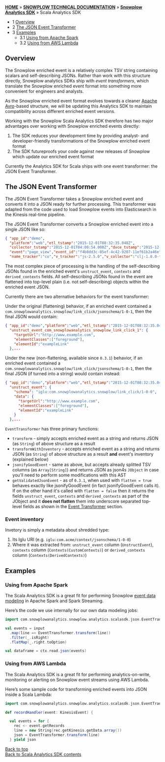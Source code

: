 <a name="top" />

[**HOME**](Home) » [**SNOWPLOW TECHNICAL DOCUMENTATION**](Snowplow-technical-documentation) » [**Snowplow Analytics SDK**](Snowplow-Analytics-SDK) » Scala Analytics SDK

- 1 [Overview](#overview)  
- 2 [The JSON Event Transformer](#transformer)  
- 3 [Examples](#example)  
  - 3.1 [Using from Apache Spark](#spark)  
  - 3.2 [Using from AWS Lambda](#lambda)  

<a name="overview" />

## Overview

The Snowplow enriched event is a relatively complex TSV string containing scalars and self-describing JSONs.
Rather than work with this structure directly, Snowplow analytics SDKs ship with *event transformers*, which translate the Snowplow enriched event format into something more convenient for engineers and analysts.

As the Snowplow enriched event format evolves towards a cleaner [Apache Avro](https://avro.apache.org/)-based structure, we will be updating this Analytics SDK to maintain compatibility across different enriched event versions.

Working with the Snowplow Scala Analytics SDK therefore has two major advantages over working with Snowplow enriched events directly:

1. The SDK reduces your development time by providing analyst- and developer-friendly transformations of the Snowplow enriched event format
2. The SDK futureproofs your code against new releases of Snowplow which update our enriched event format

Currently the Analytics SDK for Scala ships with one event transformer: the JSON Event Transformer. 

<a name="transformer" />

## The JSON Event Transformer

The JSON Event Transformer takes a Snowplow enriched event and converts it into a JSON ready for further processing. This transformer was adapted from the code used to load Snowplow events into Elasticsearch in the Kinesis real-time pipeline.

The JSON Event Transformer converts a Snowplow enriched event into a single JSON like so:

```json
{ "app_id":"demo",
  "platform":"web","etl_tstamp":"2015-12-01T08:32:35.048Z",
  "collector_tstamp":"2015-12-01T04:00:54.000Z","dvce_tstamp":"2015-12-01T03:57:08.986Z",
  "event":"page_view","event_id":"f4b8dd3c-85ef-4c42-9207-11ef61b2a46e","txn_id":null,
  "name_tracker":"co","v_tracker":"js-2.5.0","v_collector":"clj-1.0.0-tom-0.2.0",...
```

The most complex piece of processing is the handling of the self-describing JSONs found in the enriched event's `unstruct_event`, `contexts` and `derived_contexts` fields. All self-describing JSONs found in the event are flattened into top-level plain (i.e. not self-describing) objects within the enriched event JSON.

Currently  there are two alternative behaviors for the event transformer: 

Under the original (flattening) behavior, if an enriched event contained a `com.snowplowanalytics.snowplow/link_click/jsonschema/1-0-1`, then the final JSON would contain:

```json
{ "app_id":"demo","platform":"web","etl_tstamp":"2015-12-01T08:32:35.048Z",
  "unstruct_event_com_snowplowanalytics_snowplow_link_click_1": {
    "targetUrl":"http://www.example.com",
    "elementClasses":["foreground"],
    "elementId":"exampleLink"
  },...
```

Under the new (non-flattening, available since `0.3.1`) behavior, if an enriched event contained a `com.snowplowanalytics.snowplow/link_click/jsonschema/1-0-1`, then the final JSON (if turned into a string) would contain instead:

```json
{ "app_id":"demo","platform":"web","etl_tstamp":"2015-12-01T08:32:35.048Z",
  "unstruct_event": {
    "schema": "iglu:com.snowplowanalytics.snowplow/link_click/1-0-0",
    "data": {
      "targetUrl":"http://www.example.com",
      "elementClasses":["foreground"],
      "elementId":"exampleLink"
    }
  },...
```

`EventTransformer` has three primary functions:

* `transform` - simply accepts enriched event as a string and returns JSON (as `String`) of above structure as a result
* `transformWithInventory` - accepts enriched event as a string and returns JSON  (as `String`) of above structure as a result **and** event's inventory (explained below)
* `jsonifyGoodEvent` - same as above, but accepts already splitted TSV columns (as `Array[String]`) and returns JSON as json4s `JObject` in case you'll need to perform some modifications with this AST
* `getValidatedJsonEvent` - as of `0.3.1`, when used with `flatten = true` behaves exactly like jsonifyGoodEvent (in fact jsonifyGoodEvent calls it).
If on the other hand it's called with `flatten = false` then it returns the fields `unstruct_event`, `contexts` and `derived_contexts` as part of the JObject and it **does not flatten** them
into underscore separated top-level fields as shown in the [Event Transformer](#transformer) section.

### Event inventory

Invetory is simply a metadata about shredded type:

1. Its Iglu URI (e.g. `iglu:com.acme/context/jsonschema/1-0-0`)
2. Where it was extracted from: `unstruct_event` column (`UnstructEvent`), `contexts` column (`Contexts(CustomContexts)`) or `derived_contexts` column (`Contexts(DerivedContexts)`)

<a name="example" />

## Examples

<a name="spark" />

### Using from Apache Spark

The Scala Analytics SDK is a great fit for performing Snowplow [event data modeling](http://snowplowanalytics.com/blog/2016/03/16/introduction-to-event-data-modeling/) in Apache Spark and Spark Streaming.

Here’s the code we use internally for our own data modeling jobs:

```scala
import com.snowplowanalytics.snowplow.analytics.scalasdk.json.EventTransformer

val events = input
  .map(line => EventTransformer.transform(line))
  .filter(_.isRight)
  .flatMap(_.right.toOption)

val dataframe = ctx.read.json(events)
```

<a name="lambda" />

### Using from AWS Lambda

The Scala Analytics SDK is a great fit for performing analytics-on-write, monitoring or alerting on Snowplow event streams using AWS Lambda.

Here’s some sample code for transforming enriched events into JSON inside a Scala Lambda:

```scala
import com.snowplowanalytics.snowplow.analytics.scalasdk.json.EventTransformer

def recordHandler(event: KinesisEvent) {

  val events = for {
    rec <- event.getRecords
    line = new String(rec.getKinesis.getData.array())
    json = EventTransformer.transform(line)
  } yield json
```

[Back to top](#top)  
[Back to Scala Analytics SDK contents][contents]

[contents]: Scala-Analytics-SDK